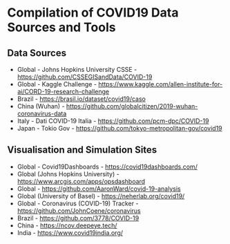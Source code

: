 # Compilation of COVID19 Data Sources and Tools


## Data Sources

- Global - Johns Hopkins University CSSE - https://github.com/CSSEGISandData/COVID-19
- Global - Kaggle Challenge - https://www.kaggle.com/allen-institute-for-ai/CORD-19-research-challenge
- Brazil - https://brasil.io/dataset/covid19/caso
- China (Wuhan) - https://github.com/globalcitizen/2019-wuhan-coronavirus-data
- Italy - Dati COVID-19 Italia - https://github.com/pcm-dpc/COVID-19
- Japan - Tokio Gov - https://github.com/tokyo-metropolitan-gov/covid19

## Visualisation and Simulation Sites

- Global - Covid19Dashboards - https://covid19dashboards.com/
- Global (Johns Hopkins University) - https://www.arcgis.com/apps/opsdashboard
- Global - https://github.com/AaronWard/covid-19-analysis
- Global (University of Basel) - https://neherlab.org/covid19/ 
- Global - Coronavirus (COVID-19) Tracker - https://github.com/JohnCoene/coronavirus
- Brazil - https://github.com/3778/COVID-19
- China - https://ncov.deepeye.tech/
- India - https://www.covid19india.org/
